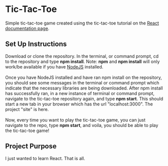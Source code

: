 # Tic-Tac-Toe
Simple tic-tac-toe game created using the tic-tac-toe tutorial on the <a href=https://react.dev/learn/tutorial-tic-tac-toe target="_blank"> React documentation page</a>.

## Set Up Instructions
Download or clone the repository. In the terminal, or command prompt, cd to the repository and type <b>npm install</b>. Note: <b>npm</b> and <b>npm install</b> will only work/be available if you have <a href=https://nodejs.org/en/download target="_blank">NodeJS</a> installed. <br><br> Once you have NodeJS installed and have ran npm install on the repository, you should see some messages in the terminal or command prompt which indicate that the necessary libraries are being downloaded. After npm install has successfully ran, in a new instance of terminal or command prompt, navigate to the tic-tac-toe repository again, and type <b>npm start</b>. This should start a new tab in your browser which has the url "localhost:3000". The project "site" is here. <br><br> Now, every time you want to play the tic-tac-toe game, you can just navigate to the repo, type <b>npm start</b>, and voila, you should be able to play the tic-tac-toe game!

## Project Purpose
I just wanted to learn React. That is all.
